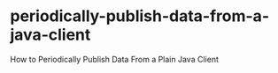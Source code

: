 # periodically-publish-data-from-a-java-client
How to Periodically Publish Data From a Plain Java Client
